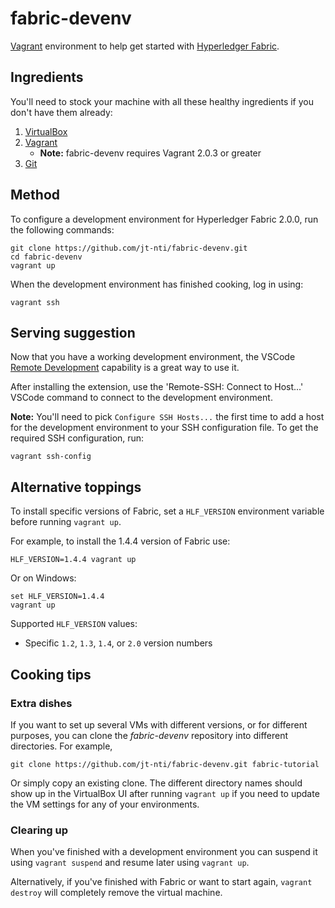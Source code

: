 # fabric-devenv

[Vagrant](https://www.vagrantup.com) environment to help get started with [Hyperledger Fabric](https://hyperledger-fabric.readthedocs.io/en/latest/).


## Ingredients

You'll need to stock your machine with all these healthy ingredients if you don't have them already:

1. [VirtualBox](https://www.virtualbox.org/)
2. [Vagrant](https://www.vagrantup.com/docs/installation/)
    - **Note:** fabric-devenv requires Vagrant 2.0.3 or greater
3. [Git](https://git-scm.com/book/en/v2/Getting-Started-Installing-Git)

## Method

To configure a development environment for Hyperledger Fabric 2.0.0, run the following commands:

```
git clone https://github.com/jt-nti/fabric-devenv.git
cd fabric-devenv
vagrant up
```

When the development environment has finished cooking, log in using:

```
vagrant ssh
```

## Serving suggestion

Now that you have a working development environment, the VSCode [Remote Development](https://marketplace.visualstudio.com/items?itemName=ms-vscode-remote.vscode-remote-extensionpack) capability is a great way to use it.

After installing the extension, use the 'Remote-SSH: Connect to Host...' VSCode command to connect to the development environment.

**Note:** You'll need to pick `Configure SSH Hosts...` the first time to add a host for the development environment to your SSH configuration file. To get the required SSH configuration, run:

```
vagrant ssh-config
```

## Alternative toppings

To install specific versions of Fabric, set a `HLF_VERSION` environment variable before running `vagrant up`. 

For example, to install the 1.4.4 version of Fabric use:

```
HLF_VERSION=1.4.4 vagrant up
```

Or on Windows:

```
set HLF_VERSION=1.4.4
vagrant up
```

Supported `HLF_VERSION` values:

- Specific `1.2`, `1.3`, `1.4`, or `2.0` version numbers

## Cooking tips

### Extra dishes

If you want to set up several VMs with different versions, or for different purposes, you can clone the _fabric-devenv_ repository into different directories. For example,

```
git clone https://github.com/jt-nti/fabric-devenv.git fabric-tutorial
```

Or simply copy an existing clone. The different directory names should show up in the VirtualBox UI after running `vagrant up` if you need to update the VM settings for any of your environments.

### Clearing up

When you've finished with a development environment you can suspend it using `vagrant suspend` and resume later using `vagrant up`.

Alternatively, if you've finished with Fabric or want to start again, `vagrant destroy` will completely remove the virtual machine.
